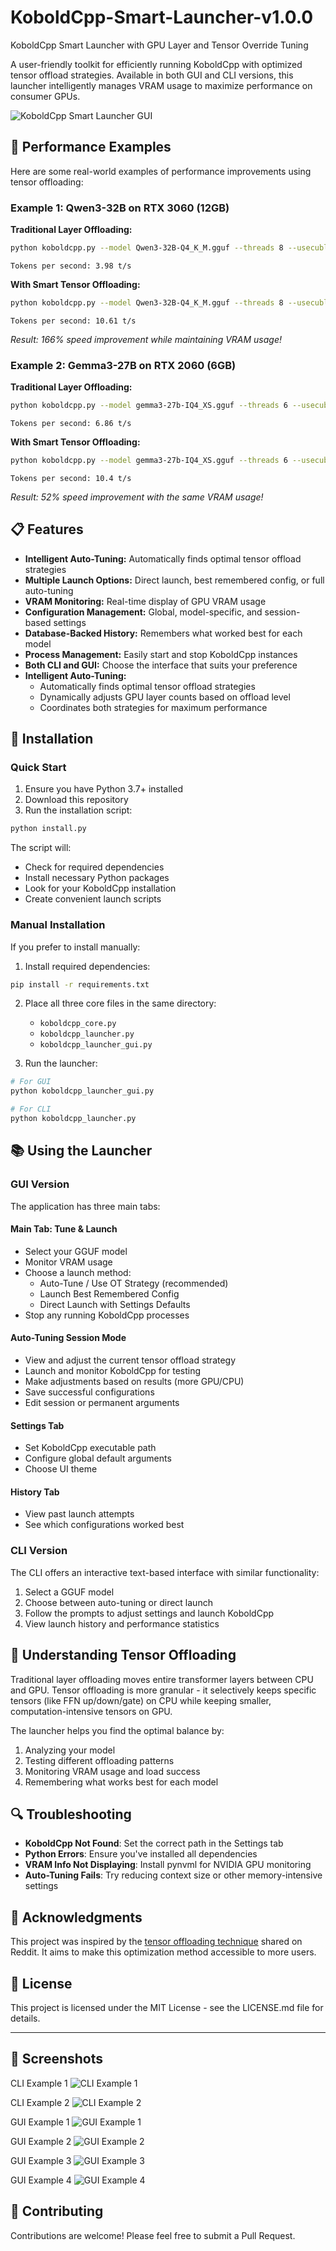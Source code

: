 # KoboldCpp-Smart-Launcher-v1.0.0
KoboldCpp Smart Launcher with GPU Layer and Tensor Override Tuning

A user-friendly toolkit for efficiently running KoboldCpp with optimized tensor offload strategies. Available in both GUI and CLI versions, this launcher intelligently manages VRAM usage to maximize performance on consumer GPUs.

![KoboldCpp Smart Launcher GUI](https://github.com/Viceman256/KoboldCpp-Smart-Launcher-v1.0.0/blob/main/screenshots/GUI1.png)

## 🚀 Performance Examples

Here are some real-world examples of performance improvements using tensor offloading:

### Example 1: Qwen3-32B on RTX 3060 (12GB)

**Traditional Layer Offloading:**
```bash
python koboldcpp.py --model Qwen3-32B-Q4_K_M.gguf --threads 8 --usecublas --flashattention --gpulayers 38 --quantkv 1
```
`Tokens per second: 3.98 t/s`

**With Smart Tensor Offloading:**
```bash
python koboldcpp.py --model Qwen3-32B-Q4_K_M.gguf --threads 8 --usecublas --flashattention --gpulayers 65 --quantkv 1 --overridetensors "\.[13579]\.ffn_up|\.[1-3][13579]\.ffn_up=CPU"
```
`Tokens per second: 10.61 t/s`

*Result: 166% speed improvement while maintaining VRAM usage!*

### Example 2: Gemma3-27B on RTX 2060 (6GB)

**Traditional Layer Offloading:**
```bash
python koboldcpp.py --model gemma3-27b-IQ4_XS.gguf --threads 6 --usecublas --flashattention --gpulayers 16 --contextsize 16384
```
`Tokens per second: 6.86 t/s`

**With Smart Tensor Offloading:**
```bash
python koboldcpp.py --model gemma3-27b-IQ4_XS.gguf --threads 6 --usecublas --flashattention --gpulayers 99 --contextsize 16384 --overridetensors "\.(5[3-9]|6[0-3])\.(ffn_*)=CPU"
```
`Tokens per second: 10.4 t/s`

*Result: 52% speed improvement with the same VRAM usage!*

## 📋 Features

- **Intelligent Auto-Tuning:** Automatically finds optimal tensor offload strategies
- **Multiple Launch Options:** Direct launch, best remembered config, or full auto-tuning
- **VRAM Monitoring:** Real-time display of GPU VRAM usage
- **Configuration Management:** Global, model-specific, and session-based settings
- **Database-Backed History:** Remembers what worked best for each model
- **Process Management:** Easily start and stop KoboldCpp instances
- **Both CLI and GUI:** Choose the interface that suits your preference
- **Intelligent Auto-Tuning:**
  - Automatically finds optimal tensor offload strategies
  - Dynamically adjusts GPU layer counts based on offload level
  - Coordinates both strategies for maximum performance

## 🔧 Installation

### Quick Start

1. Ensure you have Python 3.7+ installed
2. Download this repository
3. Run the installation script:

```bash
python install.py
```

The script will:
- Check for required dependencies
- Install necessary Python packages
- Look for your KoboldCpp installation
- Create convenient launch scripts

### Manual Installation

If you prefer to install manually:

1. Install required dependencies:
```bash
pip install -r requirements.txt
```

2. Place all three core files in the same directory:
   - `koboldcpp_core.py`
   - `koboldcpp_launcher.py`
   - `koboldcpp_launcher_gui.py`

3. Run the launcher:
```bash
# For GUI
python koboldcpp_launcher_gui.py

# For CLI
python koboldcpp_launcher.py
```

## 📚 Using the Launcher

### GUI Version

The application has three main tabs:

#### Main Tab: Tune & Launch
- Select your GGUF model
- Monitor VRAM usage
- Choose a launch method:
  - Auto-Tune / Use OT Strategy (recommended)
  - Launch Best Remembered Config
  - Direct Launch with Settings Defaults
- Stop any running KoboldCpp processes

#### Auto-Tuning Session Mode
- View and adjust the current tensor offload strategy
- Launch and monitor KoboldCpp for testing
- Make adjustments based on results (more GPU/CPU)
- Save successful configurations
- Edit session or permanent arguments

#### Settings Tab
- Set KoboldCpp executable path
- Configure global default arguments
- Choose UI theme

#### History Tab
- View past launch attempts
- See which configurations worked best

### CLI Version

The CLI offers an interactive text-based interface with similar functionality:

1. Select a GGUF model
2. Choose between auto-tuning or direct launch
3. Follow the prompts to adjust settings and launch KoboldCpp
4. View launch history and performance statistics

## 📝 Understanding Tensor Offloading

Traditional layer offloading moves entire transformer layers between CPU and GPU. Tensor offloading is more granular - it selectively keeps specific tensors (like FFN up/down/gate) on CPU while keeping smaller, computation-intensive tensors on GPU.

The launcher helps you find the optimal balance by:
1. Analyzing your model
2. Testing different offloading patterns
3. Monitoring VRAM usage and load success
4. Remembering what works best for each model

## 🔍 Troubleshooting

- **KoboldCpp Not Found**: Set the correct path in the Settings tab
- **Python Errors**: Ensure you've installed all dependencies
- **VRAM Info Not Displaying**: Install pynvml for NVIDIA GPU monitoring
- **Auto-Tuning Fails**: Try reducing context size or other memory-intensive settings

## 🙏 Acknowledgments

This project was inspired by the [tensor offloading technique](https://www.reddit.com/r/LocalLLaMA/comments/1ki3sze/running_qwen3_235b_on_a_single_3060_12gb_6_ts/) shared on Reddit. It aims to make this optimization method accessible to more users.

## 📜 License

This project is licensed under the MIT License - see the LICENSE.md file for details.

---

## 📸 Screenshots

CLI Example 1
![CLI Example 1](https://github.com/Viceman256/KoboldCpp-Smart-Launcher-v1.0.0/blob/main/screenshots/cli1.png)

CLI Example 2
![CLI Example 2](https://github.com/Viceman256/KoboldCpp-Smart-Launcher-v1.0.0/blob/main/screenshots/cli2.png)

GUI Example 1
![GUI Example 1](https://github.com/Viceman256/KoboldCpp-Smart-Launcher-v1.0.0/blob/main/screenshots/GUI1.png)

GUI Example 2
![GUI Example 2](https://github.com/Viceman256/KoboldCpp-Smart-Launcher-v1.0.0/blob/main/screenshots/GUI2.png)

GUI Example 3
![GUI Example 3](https://github.com/Viceman256/KoboldCpp-Smart-Launcher-v1.0.0/blob/main/screenshots/GUI3.png)

GUI Example 4
![GUI Example 4](https://github.com/Viceman256/KoboldCpp-Smart-Launcher-v1.0.0/blob/main/screenshots/GUI4.png)

## 🤝 Contributing

Contributions are welcome! Please feel free to submit a Pull Request.
